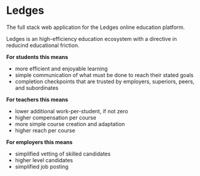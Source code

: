# Ledges

The full stack web application for the Ledges online education platform.

Ledges is an high-efficiency education ecosystem with a directive in reducind educational friction.

**For students this means**

- more efficient and enjoyable learning
- simple communication of what must be done to reach their stated goals
- completion checkpoints that are trusted by employers, superiors, peers, and subordinates

**For teachers this means**

- lower additional work-per-student, if not zero
- higher compensation per course
- more simple course creation and adaptation
- higher reach per course

**For employers this means**

- simplified vetting of skilled candidates
- higher level candidates
- simplified job posting
